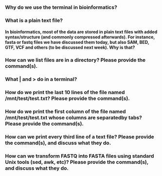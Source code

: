 


### Why do we use the terminal in bioinformatics?

### What is a plain text file?

#### In bioinformatics, most of the data are stored in plain text files with added syntax/structure (and commonly compressed afterwards). For instance, fasta or fastq files we have discussed them today, but also SAM, BED, GTF, VCF and others (to be discussed next week). Why is that?

### How can we list files are in a directory? Please provide the command(s).

### What | and > do in a terminal?

### How do we print the last 10 lines of the file named /mnt/test/test.txt? Please provide the command(s).

### How do we print the first column of the file named /mnt/test/test.txt whose columns are separatedby tabs? Please provide the command(s).

### How can we print every third line of a text file? Please provide the command(s), and discuss what they do.

### How can we transform FASTQ into FASTA files using standard Unix tools (sed, awk, etc)? Please provide the command(s), and discuss what they do.
